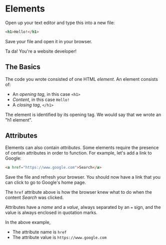 # Elements

Open up your text editor and type this into a new file:

``` html
<h1>Hello!</h1>
```

Save your file and open it in your browser.

Ta da!  You're a website developer!

## The Basics

The code you wrote consisted of one HTML _element_.  An element
consists of:

* An _opening tag_, in this case `<h1>`
* _Content_, in this case `Hello!`
* A _closing tag_, `</h1>`

The element is identified by its opening tag.  We would say that
we wrote an "h1 element".

## Attributes

Elements can also contain _attributes_.  Some elements require
the presence of certain attributes in order to function.
For example, let's add a link to Google:

``` html
<a href="https://www.google.com">Search</a>
```

Save the file and refresh your browser.  You should now have a link
that you can click to go to Google's home page.

The `href` attribute above is how the browser knew what to do
when the content _Search_ was clicked.

Attributes have a _name_ and a _value_, always separated by an `=`
sign, and the value is always enclosed in quotation marks.

In the above example,

* The attribute name is `href`
* The attribute value is `https://www.google.com`
